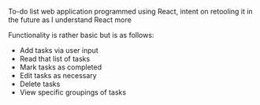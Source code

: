 To-do list web application programmed using React, intent on retooling it in the future as I understand React more<br>

Functionality is rather basic but is as follows:<br>
- Add tasks via user input<br>
- Read that list of tasks<br>
- Mark tasks as completed<br>
- Edit tasks as necessary<br>
- Delete tasks<br>
- View specific groupings of tasks

